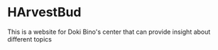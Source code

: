 # HArvestBud
This is a website for Doki Bino's center that can provide insight about different topics
